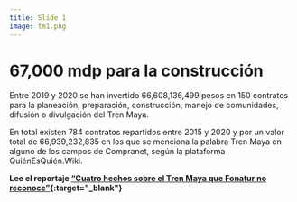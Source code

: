 ```yaml
---
title: Slide 1
image: tm1.png
---
```


# 67,000 mdp para la construcción

Entre 2019 y 2020 se han invertido 66,608,136,499 pesos en 150 contratos para la planeación, preparación, construcción, manejo de comunidades, difusión o divulgación del Tren Maya. 

En total existen 784 contratos repartidos entre 2015 y 2020 y por un valor total de 66,939,232,835 en los que se menciona la palabra Tren Maya en alguno de los campos de Compranet, según la plataforma QuiénEsQuién.Wiki. 

**Lee el reportaje [“Cuatro hechos sobre el Tren Maya que Fonatur no reconoce”](https://poderlatam.org/2020/12/cuatro-hechos-sobre-el-tren-maya-que-fonatur-o-reconoce/){:target="_blank"}**
